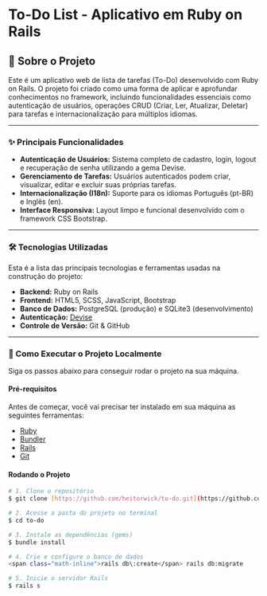 # To-Do List - Aplicativo em Ruby on Rails

## 📖 Sobre o Projeto

Este é um aplicativo web de lista de tarefas (To-Do) desenvolvido com Ruby on Rails. O projeto foi criado como uma forma de aplicar e aprofundar conhecimentos no framework, incluindo funcionalidades essenciais como autenticação de usuários, operações CRUD (Criar, Ler, Atualizar, Deletar) para tarefas e internacionalização para múltiplos idiomas.

---

### ✨ Principais Funcionalidades

* **Autenticação de Usuários:** Sistema completo de cadastro, login, logout e recuperação de senha utilizando a gema Devise.
* **Gerenciamento de Tarefas:** Usuários autenticados podem criar, visualizar, editar e excluir suas próprias tarefas.
* **Internacionalização (I18n):** Suporte para os idiomas Português (pt-BR) e Inglês (en).
* **Interface Responsiva:** Layout limpo e funcional desenvolvido com o framework CSS Bootstrap.

---

### 🛠️ Tecnologias Utilizadas

Esta é a lista das principais tecnologias e ferramentas usadas na construção do projeto:

* **Backend:** Ruby on Rails
* **Frontend:** HTML5, SCSS, JavaScript, Bootstrap
* **Banco de Dados:** PostgreSQL (produção) e SQLite3 (desenvolvimento)
* **Autenticação:** [Devise](https.github.com/heartcombo/devise)
* **Controle de Versão:** Git & GitHub

---

### 🚀 Como Executar o Projeto Localmente

Siga os passos abaixo para conseguir rodar o projeto na sua máquina.

#### Pré-requisitos

Antes de começar, você vai precisar ter instalado em sua máquina as seguintes ferramentas:
* [Ruby](https.www.ruby-lang.org/pt/)
* [Bundler](https.bundler.io/)
* [Rails](https.rubyonrails.org/)
* [Git](https.git-scm.com/)

#### Rodando o Projeto

```bash
# 1. Clone o repositório
$ git clone [https://github.com/heitorwick/to-do.git](https://github.com/heitorwick/to-do.git)

# 2. Acesse a pasta do projeto no terminal
$ cd to-do

# 3. Instale as dependências (gems)
$ bundle install

# 4. Crie e configure o banco de dados
<span class="math-inline">rails db\:create</span> rails db:migrate

# 5. Inicie o servidor Rails
$ rails s

